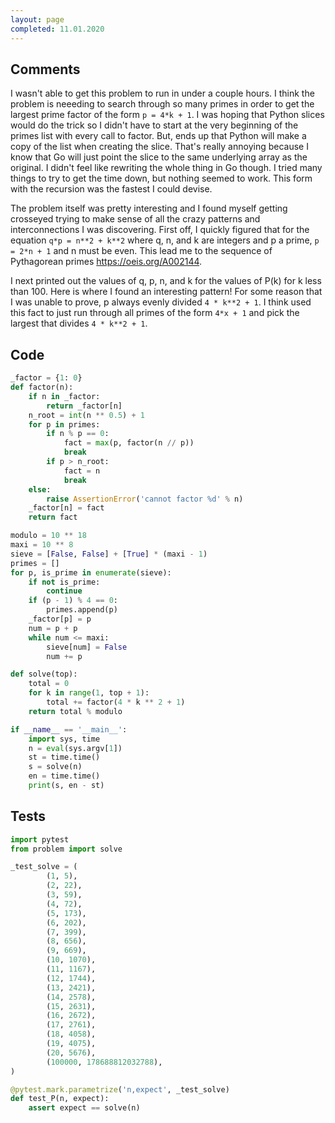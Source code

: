 ```yaml
---
layout: page
completed: 11.01.2020
---
```


## Comments

I wasn't able to get this problem to run in under a couple hours.  I think the
problem is neeeding to search through so many primes in order to get the
largest prime factor of the form `p = 4*k + 1`.  I was hoping that Python
slices would do the trick so I didn't have to start at the very beginning of
the primes list with every call to factor.  But, ends up that Python will make
a copy of the list when creating the slice.  That's really annoying because I
know that Go will just point the slice to the same underlying array as the
original.  I didn't feel like rewriting the whole thing in Go though.  I tried
many things to try to get the time down, but nothing seemed to work.  This form
with the recursion was the fastest I could devise.

The problem itself was pretty interesting and I found myself getting crosseyed
trying to make sense of all the crazy patterns and interconnections I was
discovering.  First off, I quickly figured that for the equation `q*p = n**2 +
k**2` where q, n, and k are integers and p a prime, `p = 2*n + 1` and n must be
even.  This lead me to the sequence of Pythagorean primes
https://oeis.org/A002144.

I next printed out the values of q, p, n, and k for the values of P(k) for k
less than 100.  Here is where I found an interesting pattern!  For some reason
that I was unable to prove, p always evenly divided `4 * k**2 + 1`.  I think
used this fact to just run through all primes of the form `4*x + 1` and pick
the largest that divides `4 * k**2 + 1`.

## Code

```python
_factor = {1: 0}
def factor(n):
    if n in _factor:
        return _factor[n]
    n_root = int(n ** 0.5) + 1
    for p in primes:
        if n % p == 0:
            fact = max(p, factor(n // p))
            break
        if p > n_root:
            fact = n
            break
    else:
        raise AssertionError('cannot factor %d' % n)
    _factor[n] = fact
    return fact

modulo = 10 ** 18
maxi = 10 ** 8
sieve = [False, False] + [True] * (maxi - 1)
primes = []
for p, is_prime in enumerate(sieve):
    if not is_prime:
        continue
    if (p - 1) % 4 == 0:
        primes.append(p)
    _factor[p] = p
    num = p + p
    while num <= maxi:
        sieve[num] = False
        num += p

def solve(top):
    total = 0
    for k in range(1, top + 1):
        total += factor(4 * k ** 2 + 1)
    return total % modulo

if __name__ == '__main__':
    import sys, time
    n = eval(sys.argv[1])
    st = time.time()
    s = solve(n)
    en = time.time()
    print(s, en - st)
```

## Tests

```python
import pytest
from problem import solve

_test_solve = (
        (1, 5),
        (2, 22),
        (3, 59),
        (4, 72),
        (5, 173),
        (6, 202),
        (7, 399),
        (8, 656),
        (9, 669),
        (10, 1070),
        (11, 1167),
        (12, 1744),
        (13, 2421),
        (14, 2578),
        (15, 2631),
        (16, 2672),
        (17, 2761),
        (18, 4058),
        (19, 4075),
        (20, 5676),
        (100000, 178688812032788),
)

@pytest.mark.parametrize('n,expect', _test_solve)
def test_P(n, expect):
    assert expect == solve(n)
```
